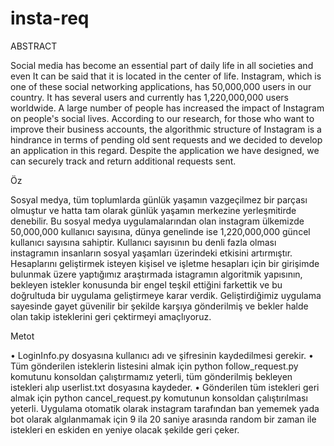 # insta-req
ABSTRACT

Social media has become an essential part of daily life in all societies and even It can be said that it is located in the center of life. Instagram, which is one of these social networking applications, has 50,000,000 users in our country.
It has several users and currently has 1,220,000,000 users worldwide.
A large number of people has increased the impact of Instagram on people's social lives.
According to our research, for those who want to improve their business accounts, the algorithmic structure of Instagram is a hindrance in terms of pending old sent requests and we decided to develop an application in this regard. Despite the application we have designed, we can securely track and return additional requests sent.

Öz

Sosyal medya, tüm toplumlarda günlük yaşamın vazgeçilmez bir parçası olmuştur ve hatta tam olarak günlük yaşamın merkezine yerleşmitirde denebilir. Bu sosyal medya uygulamalarından olan instagram ülkemizde 50,000,000 kullanıcı sayısına, dünya genelinde ise 1,220,000,000 güncel kullanıcı sayısına sahiptir. Kullanıcı sayısının bu denli fazla olması instagramın insanların sosyal yaşamları üzerindeki etkisini artırmıştır. Hesaplarını geliştirmek isteyen kişisel ve işletme hesapları için bir girişimde bulunmak üzere yaptığımız araştırmada istagramın algoritmik yapısının, bekleyen istekler konusunda bir engel teşkil ettiğini farkettik ve bu doğrultuda bir uygulama geliştirmeye karar verdik.  Geliştirdiğimiz uygulama sayesinde gayet güvenilir bir şekilde karşıya gönderilmiş ve bekler halde olan takip isteklerini geri çektirmeyi amaçlıyoruz.

Metot

•	LoginInfo.py dosyasına kullanıcı adı ve şifresinin kaydedilmesi gerekir.
•	Tüm gönderilen isteklerin listesini almak için python follow_request.py komutunu konsoldan çalıştırmamız yeterli, tüm gönderilmiş bekleyen istekleri alıp userlist.txt dosyasına kaydeder.
•	Gönderilen tüm istekleri geri almak için python cancel_request.py komutunun konsoldan çalıştırılması yeterli.
Uygulama otomatik olarak instagram tarafından ban yememek yada bot olarak algılanmamak için 9 ila 20 saniye arasında random bir zaman ile istekleri en eskiden en yeniye olacak şekilde geri çeker.
